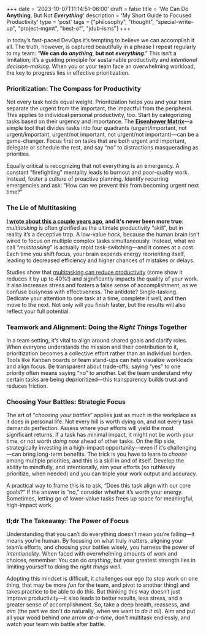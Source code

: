 +++
date = '2023-10-07T11:14:51-06:00'
draft = false
title = 'We Can Do **Anything**, But Not ***Everything***'
description = 'My Short Guide to Focused Productivity'
type = 'post'
tags = ["philosophy", "thought", "special-write-up", "project-mgmt", "best-of", "jdub-isms"]
+++

In today’s fast-paced DevOps it’s tempting to believe we can accomplish it all. The truth, however, is captured beautifully in a phrase I repeat regularly to my team: “**We can do** ***anything***, **but not** ***everything***.” This isn’t a limitation; it’s a guiding principle for sustainable productivity and *intentional decision-making*. When you or your team face an overwhelming workload, the key to progress lies in effective prioritization. <br />

### Prioritization: The Compass for Productivity

Not every task holds equal weight. Prioritization helps you and your team separate the urgent from the important, the impactful from the peripheral. This applies to individual personal productivity, too. Start by categorizing tasks based on their urgency and importance. The [**Eisenhower Matrix**](https://en.wikipedia.org/wiki/Time_management#The_Eisenhower_Method)—a simple tool that divides tasks into four quadrants (urgent/important, not urgent/important, urgent/not important, not urgent/not important)—can be a game-changer. Focus first on tasks that are both urgent and important, delegate or schedule the rest, and say “no” to distractions masquerading as priorities.

Equally critical is recognizing that not everything is an emergency. A constant “firefighting” mentality leads to burnout and poor-quality work. Instead, foster a culture of proactive planning. Identify recurring emergencies and ask: “How can we prevent this from becoming urgent next time?” 

### The Lie of Multitasking

[**I wrote about this a couple years ago**](https://julianwest.me/Blog/wood-behind-the-arrow/), **and it's never been more true**: *multitasking* is often glorified as the ultimate productivity "skill", but in reality it’s a deceptive trap. A low-value *hack*, because the human brain isn’t wired to focus on multiple complex tasks simultaneously. Instead, what we call “*multitasking*” is actually rapid task-switching—and it comes at a cost. Each time you shift focus, your brain expends energy reorienting itself, leading to decreased efficiency and higher chances of mistakes or delays. <br />

Studies show that [multitasking can reduce productivity](https://www.verywellmind.com/multitasking-2795003?utm_source=chatgpt.com) (some show it reduces it by up to 40%!) and significantly impacts the quality of your work. It also increases stress and fosters a false sense of accomplishment, as we confuse busyness with effectiveness. The antidote? Single-tasking. Dedicate your attention to one task at a time, complete it well, and then move to the next. Not only will you finish faster, but the results will also reflect your full potential.

### Teamwork and Alignment: Doing the *Right Things* Together

In a team setting, it’s vital to align around shared goals and clarify roles. When everyone understands the mission and their contribution to it, prioritization becomes a collective effort rather than an individual burden. Tools like Kanban boards or team stand-ups can help visualize workloads and align focus. Be transparent about trade-offs; saying “yes” to one priority often means saying “no” to another. Let the team understand why certain tasks are being deprioritized—this transparency builds trust and reduces friction.

### Choosing Your Battles: Strategic Focus

The art of “*choosing your battles*” applies just as much in the workplace as it does in personal life. Not every hill is worth dying on, and not every task demands perfection. Assess where your efforts will yield the most significant returns. If a task has minimal impact, it might not be worth your time, or not worth *doing now* ahead of other tasks. On the flip side, strategically investing in a high-impact opportunity—even if it’s challenging—can bring long-term benefits.  The trick is you have to learn to *choose* among multiple priorities, and this is a skill in and of itself.  Develop the ability to mindfully, and intentionally, aim your efforts (so ruthlessly prioritize, when needed) and you can triple your work output and accuracy. <br />

A practical way to frame this is to ask, “Does this task align with our core goals?” If the answer is “no,” consider whether it’s worth your energy. Sometimes, letting go of lower-value tasks frees up space for meaningful, high-impact work.

### tl;dr The Takeaway: The Power of Focus

Understanding that you can’t do everything doesn’t mean you’re failing—it means you’re human. By focusing on what truly matters, aligning your team’s efforts, and choosing your battles wisely, you harness the power of *intentionality*. When faced with overwhelming amounts of work and choices, remember: You can do *anything*, but your greatest strength lies in limiting yourself to doing the *right things well*.

Adopting this mindset is difficult, it challenges our ego (to stop work on one thing, that may be more *fun* for the team, and pivot to another thing) and takes practice to be able to do this. But thinking this way doesn’t just improve productivity—it also leads to better results, less stress, and a greater sense of accomplishment. So, take a deep breath, reassess, and *aim* (the part we don't do naturally, when we want to *do it all*).  Aim and put all your wood behind *one* arrow *at-a-time*, don't multitask endlessly, and watch your team win battle after battle.